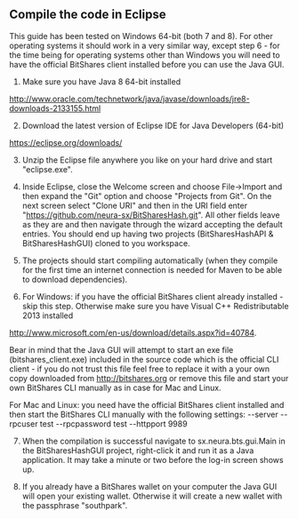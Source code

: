 ## Compile the code in Eclipse

This guide has been tested on Windows 64-bit (both 7 and 8). For other operating systems it should work in a very similar way, except step 6 - for the time being for operating systems other than Windows you will need to have the official BitShares client installed before you can use the Java GUI.

1. Make sure you have Java 8 64-bit installed

  http://www.oracle.com/technetwork/java/javase/downloads/jre8-downloads-2133155.html

2. Download the latest version of Eclipse IDE for Java Developers (64-bit)

  https://eclipse.org/downloads/

3. Unzip the Eclipse file anywhere you like on your hard drive and start "eclipse.exe".

4. Inside Eclipse, close the Welcome screen and choose File->Import and then expand the "Git" option and choose "Projects from Git". On the next screen select "Clone URI" and then in the URI field enter "https://github.com/neura-sx/BitSharesHash.git". All other fields leave as they are and then navigate through the wizard accepting the default entries. You should end up having two projects (BitSharesHashAPI & BitSharesHashGUI) cloned to you workspace.

5. The projects should start compiling automatically (when they compile for the first time an internet connection is needed for Maven to be able to download dependencies).

6. For Windows: if you have the official BitShares client already installed - skip this step. Otherwise make sure you have Visual C++ Redistributable 2013 installed

  http://www.microsoft.com/en-us/download/details.aspx?id=40784. 
  
  Bear in mind that the Java GUI will attempt to start an exe file (bitshares_client.exe) included in the source code which is the official CLI client - if you do not trust this file feel free to replace it with a your own copy downloaded from http://bitshares.org or remove this file and start your own BitShares CLI manually as in case for Mac and Linux.

  For Mac and Linux: you need have the official BitShares client installed and then start the BitShares CLI manually with    the following settings: --server --rpcuser test --rpcpassword test --httpport 9989

7. When the compilation is successful navigate to sx.neura.bts.gui.Main in the BitSharesHashGUI project, right-click it and run it as a Java application. It may take a minute or two before the log-in screen shows up.

8. If you already have a BitShares wallet on your computer the Java GUI will open your existing wallet. Otherwise it will create a new wallet with the passphrase "southpark". 
